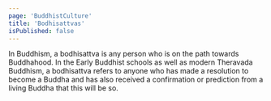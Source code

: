 ```yaml
---
page: 'BuddhistCulture'
title: 'Bodhisattvas'
isPublished: false
---
```


In Buddhism, a bodhisattva is any person who is on the path towards Buddhahood. In the Early Buddhist schools as well as modern Theravada Buddhism, a bodhisattva refers to anyone who has made a resolution to become a Buddha and has also received a confirmation or prediction from a living Buddha that this will be so.
